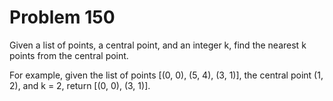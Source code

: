 # Problem 150

Given a list of points, a central point, and an integer k, find the nearest
k points from the central point.

For example, given the list of points [(0, 0), (5, 4), (3, 1)], the central
point (1, 2), and k = 2, return [(0, 0), (3, 1)].